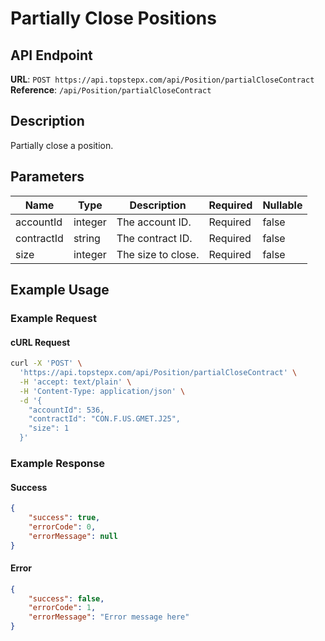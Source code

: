 # Partially Close Positions

## API Endpoint
**URL**: `POST https://api.topstepx.com/api/Position/partialCloseContract`  
**Reference**: `/api/Position/partialCloseContract`

## Description
Partially close a position.

## Parameters

| Name | Type | Description | Required | Nullable |
|------|------|-------------|----------|----------|
| accountId | integer | The account ID. | Required | false |
| contractId | string | The contract ID. | Required | false |
| size | integer | The size to close. | Required | false |

## Example Usage

### Example Request

#### cURL Request
```bash
curl -X 'POST' \
  'https://api.topstepx.com/api/Position/partialCloseContract' \
  -H 'accept: text/plain' \
  -H 'Content-Type: application/json' \
  -d '{
    "accountId": 536,
    "contractId": "CON.F.US.GMET.J25",
    "size": 1
  }'
```

### Example Response

#### Success
```json
{
    "success": true,
    "errorCode": 0,
    "errorMessage": null
}
```

#### Error
```json
{
    "success": false,
    "errorCode": 1,
    "errorMessage": "Error message here"
}
```